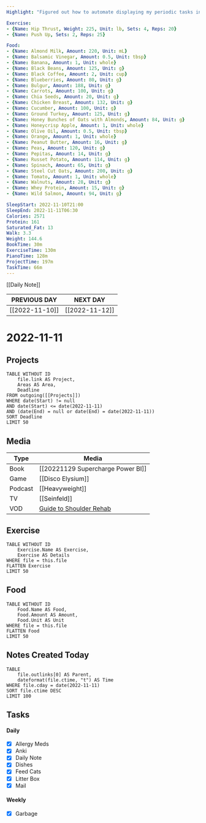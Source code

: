 ```yaml
---
Highlight: "Figured out how to automate displaying my periodic tasks in my daily note with some javascript"

Exercise:
- {Name: Hip Thrust, Weight: 225, Unit: lb, Sets: 4, Reps: 20}
- {Name: Push Up, Sets: 2, Reps: 25}

Food:
- {Name: Almond Milk, Amount: 220, Unit: mL}
- {Name: Balsamic Vinegar, Amount: 0.5, Unit: tbsp}
- {Name: Banana, Amount: 1, Unit: whole}
- {Name: Black Beans, Amount: 125, Unit: g}
- {Name: Black Coffee, Amount: 2, Unit: cup}
- {Name: Blueberries, Amount: 80, Unit: g}
- {Name: Bulgur, Amount: 188, Unit: g}
- {Name: Carrots, Amount: 100, Unit: g}
- {Name: Chia Seeds, Amount: 20, Unit: g}
- {Name: Chicken Breast, Amount: 132, Unit: g}
- {Name: Cucumber, Amount: 100, Unit: g}
- {Name: Ground Turkey, Amount: 125, Unit: g}
- {Name: Honey Bunches of Oats with Almonds, Amount: 84, Unit: g}
- {Name: Honeycrisp Apple, Amount: 1, Unit: whole}
- {Name: Olive Oil, Amount: 0.5, Unit: tbsp}
- {Name: Orange, Amount: 1, Unit: whole}
- {Name: Peanut Butter, Amount: 16, Unit: g}
- {Name: Peas, Amount: 120, Unit: g}
- {Name: Pepitas, Amount: 14, Unit: g}
- {Name: Russet Potato, Amount: 114, Unit: g}
- {Name: Spinach, Amount: 65, Unit: g}
- {Name: Steel Cut Oats, Amount: 200, Unit: g}
- {Name: Tomato, Amount: 1, Unit: whole}
- {Name: Walnuts, Amount: 28, Unit: g}
- {Name: Whey Protein, Amount: 15, Unit: g}
- {Name: Wild Salmon, Amount: 94, Unit: g}

SleepStart: 2022-11-10T21:00
SleepEnd: 2022-11-11T06:30
Calories: 2571
Protein: 161
Saturated_Fat: 13
Walk: 3.3
Weight: 144.6
BookTime: 30m
ExerciseTime: 130m
PianoTime: 128m
ProjectTime: 197m
TaskTime: 66m
---
```


[[Daily Note]]

| **PREVIOUS DAY**            | **NEXT DAY**               |
| --------------------------- | -------------------------- |
| [[2022-11-10]] | [[2022-11-12]] |

# 2022-11-11
## Projects
```dataview
TABLE WITHOUT ID
	file.link AS Project,
	Areas AS Area,
	Deadline
FROM outgoing([[Projects]])
WHERE date(Start) != null
AND date(Start) <= date(2022-11-11)
AND (date(End) = null or date(End) = date(2022-11-11))
SORT Deadline
LIMIT 50
```
## Media
| Type    | Media                                                                  |
| ------- | ---------------------------------------------------------------------- |
| Book    | [[20221129 Supercharge Power BI]]                                               |
| Game    | [[Disco Elysium]]                                                      |
| Podcast | [[Heavyweight]]                                                        |
| TV      | [[Seinfeld]]                                                           |
| VOD     | [Guide to Shoulder Rehab](https://www.youtube.com/watch?v=3ZEYZXcn-C4) |

## Exercise
```dataview
TABLE WITHOUT ID
	Exercise.Name AS Exercise,
	Exercise AS Details
WHERE file = this.file
FLATTEN Exercise
LIMIT 50
```
## Food
```dataview
TABLE WITHOUT ID
	Food.Name AS Food,
	Food.Amount AS Amount,
	Food.Unit AS Unit
WHERE file = this.file
FLATTEN Food
LIMIT 50
```
## Notes Created Today
```dataview
TABLE 
	file.outlinks[0] AS Parent,
	dateformat(file.ctime, "t") AS Time
WHERE file.cday = date(2022-11-11)
SORT file.ctime DESC
LIMIT 100
```
## Tasks
#### Daily
- [x] Allergy Meds
- [x] Anki
- [x] Daily Note
- [x] Dishes
- [x] Feed Cats
- [x] Litter Box
- [x] Mail

#### Weekly
- [x] Garbage